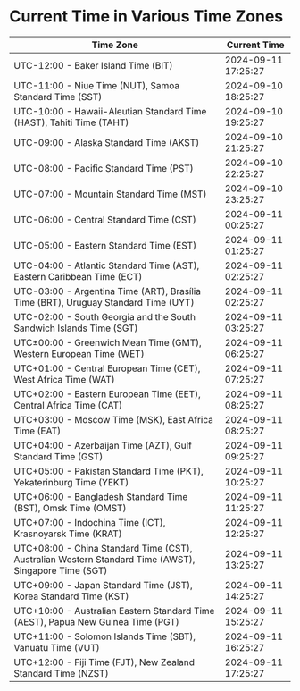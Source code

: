 # Current Time in Various Time Zones

| Time Zone | Current Time |
|-----------|--------------|
| UTC-12:00 - Baker Island Time (BIT) | 2024-09-11 17:25:27 |
| UTC-11:00 - Niue Time (NUT), Samoa Standard Time (SST) | 2024-09-10 18:25:27 |
| UTC-10:00 - Hawaii-Aleutian Standard Time (HAST), Tahiti Time (TAHT) | 2024-09-10 19:25:27 |
| UTC-09:00 - Alaska Standard Time (AKST) | 2024-09-10 21:25:27 |
| UTC-08:00 - Pacific Standard Time (PST) | 2024-09-10 22:25:27 |
| UTC-07:00 - Mountain Standard Time (MST) | 2024-09-10 23:25:27 |
| UTC-06:00 - Central Standard Time (CST) | 2024-09-11 00:25:27 |
| UTC-05:00 - Eastern Standard Time (EST) | 2024-09-11 01:25:27 |
| UTC-04:00 - Atlantic Standard Time (AST), Eastern Caribbean Time (ECT) | 2024-09-11 02:25:27 |
| UTC-03:00 - Argentina Time (ART), Brasília Time (BRT), Uruguay Standard Time (UYT) | 2024-09-11 02:25:27 |
| UTC-02:00 - South Georgia and the South Sandwich Islands Time (SGT) | 2024-09-11 03:25:27 |
| UTC±00:00 - Greenwich Mean Time (GMT), Western European Time (WET) | 2024-09-11 06:25:27 |
| UTC+01:00 - Central European Time (CET), West Africa Time (WAT) | 2024-09-11 07:25:27 |
| UTC+02:00 - Eastern European Time (EET), Central Africa Time (CAT) | 2024-09-11 08:25:27 |
| UTC+03:00 - Moscow Time (MSK), East Africa Time (EAT) | 2024-09-11 08:25:27 |
| UTC+04:00 - Azerbaijan Time (AZT), Gulf Standard Time (GST) | 2024-09-11 09:25:27 |
| UTC+05:00 - Pakistan Standard Time (PKT), Yekaterinburg Time (YEKT) | 2024-09-11 10:25:27 |
| UTC+06:00 - Bangladesh Standard Time (BST), Omsk Time (OMST) | 2024-09-11 11:25:27 |
| UTC+07:00 - Indochina Time (ICT), Krasnoyarsk Time (KRAT) | 2024-09-11 12:25:27 |
| UTC+08:00 - China Standard Time (CST), Australian Western Standard Time (AWST), Singapore Time (SGT) | 2024-09-11 13:25:27 |
| UTC+09:00 - Japan Standard Time (JST), Korea Standard Time (KST) | 2024-09-11 14:25:27 |
| UTC+10:00 - Australian Eastern Standard Time (AEST), Papua New Guinea Time (PGT) | 2024-09-11 15:25:27 |
| UTC+11:00 - Solomon Islands Time (SBT), Vanuatu Time (VUT) | 2024-09-11 16:25:27 |
| UTC+12:00 - Fiji Time (FJT), New Zealand Standard Time (NZST) | 2024-09-11 17:25:27 |
